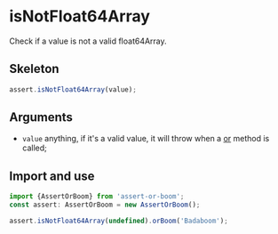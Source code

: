 # isNotFloat64Array

Check if a value is not a valid float64Array.

## Skeleton

```ts
assert.isNotFloat64Array(value);
```

## Arguments

- `value` anything, if it's a valid value, it will throw when a [or](../or.md) method is called;

## Import and use

```ts
import {AssertOrBoom} from 'assert-or-boom';
const assert: AssertOrBoom = new AssertOrBoom();

assert.isNotFloat64Array(undefined).orBoom('Badaboom');
```

